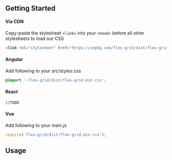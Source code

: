 Getting Started
---------------

#### Via CDN

Copy-paste the stylesheet `<link>` into your `<head>` before all other stylesheets to load our CSS

```html
<link rel="stylesheet" href="https://unpkg.com/flex-grid/dist/flex-grid.min.css">
```

#### Angular 
Add following to your src/styles.css

```css
@import '~flex-grid/dist/flex-grid.min.css';
```

#### React
```
//TODO
```

#### Vue
Add following to your main.js
```js
require('flex-grid/dist/flex-grid.min.css');
```

Usage
---------------
